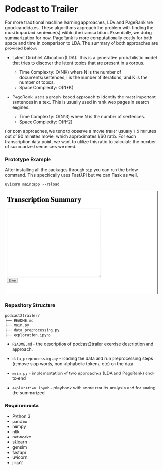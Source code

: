 # Podcast to Trailer 

For more traditional machine learning approaches, LDA and PageRank are good candidates. These algorithms approach the problem with finding the most important sentence(s) within the transcription. Essentially, we doing summarization for now. PageRank is more computationally costly for both space and time in comparison to LDA. The summary of both approaches are provided below:

- Latent Dirichlet Allocation (LDA): This is a generative probabilistic model that tries to discover the latent topics that are present in a corpus. 
    - Time Complexity: O(NIK) where N is the number of documents/sentences, I is the number of iterations, and K is the number of topics.
    - Space Complexity: O(N\*K) 

- PageRank: uses a graph-based approach to identify the most important sentences in a text. This is usually used in rank web pages in search engines. 
    - Time Complexity: O(N^3) where N is the number of sentences.
    - Space Complexity: O(N^2) 

For both approaches, we tend to observe a movie trailer usually 1.5 minutes out of 90 minutes movie, which approximates 1/60 ratio. For each transcription data point, we want to utilize this ratio to calculate the number of summarized sentences we need. 

### Prototype Example 

After installing all the packages through `pip` you can run the below command. This specifically uses FastAPI but we can Flask as well. 

```
uvicorn main:app --reload
```

![](https://github.com/HuyTu7/podcast2trailer/blob/main/recording.gif)


###  Repository Structure
```
podcast2trailer/
├── README.md
├── main.py
├── data_preprocessing.py
├── exploration.ipynb
```
* `README.md` - the description of podcast2trailer exercise description and approach. 

* `data_preprocessing.py` - loading the data and run preprocessing steps (remove stop words, non-alphabetic tokens, etc) on the data 

* `main.py` - implementation of two approaches (LDA and PageRank) end-to-end

* `exploration.ipynb` - playbook with some results analysis and for saving the summarized  


### Requirements
- Python 3
- pandas
- numpy
- nltk
- networkx
- sklearn
- gensim
- fastapi
- uvicorn
- jinja2

